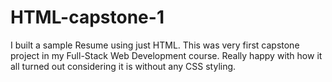 # HTML-capstone-1
I built a sample Resume using just HTML. This was very first capstone project in my Full-Stack Web Development course. Really happy with how it all turned out considering it is without any CSS styling.
